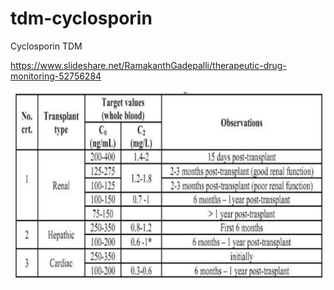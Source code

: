 # tdm-cyclosporin

Cyclosporin TDM

https://www.slideshare.net/RamakanthGadepalli/therapeutic-drug-monitoring-52756284

![](assets/range.png)



